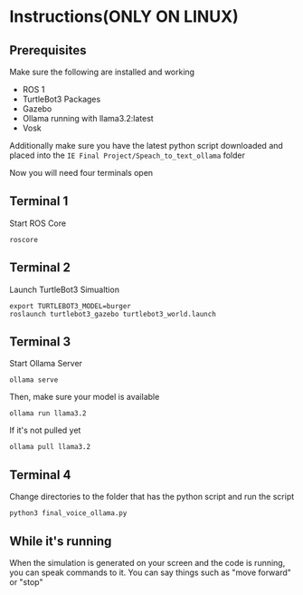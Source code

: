 # Instructions(ONLY ON LINUX) 

## Prerequisites 

Make sure the following are installed and working
- ROS 1
- TurtleBot3 Packages
- Gazebo
- Ollama running with llama3.2:latest
- Vosk

Additionally make sure you have the latest python script downloaded and placed into the ``IE Final Project/Speach_to_text_ollama`` folder

Now you will need four terminals open

## Terminal 1 

Start ROS Core

```
roscore
```

## Terminal 2

Launch TurtleBot3 Simualtion

```
export TURTLEBOT3_MODEL=burger
roslaunch turtlebot3_gazebo turtlebot3_world.launch
```
## Terminal 3

Start Ollama Server

```
ollama serve
```

Then, make sure your model is available

```
ollama run llama3.2
```

If it's not pulled yet

```
ollama pull llama3.2
```

## Terminal 4

Change directories to the folder that has the python script and run the script

```
python3 final_voice_ollama.py
```

## While it's running

When the simulation is generated on your screen and the code is running, you can speak commands to it. You can say things such as "move forward" or "stop"
